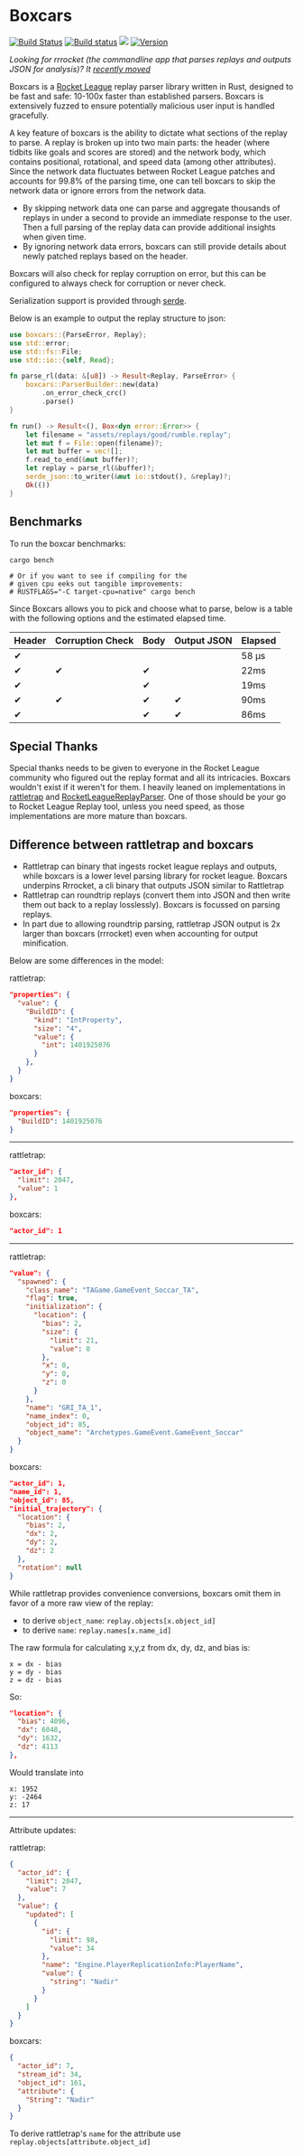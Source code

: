 # Boxcars

[![Build Status](https://travis-ci.org/nickbabcock/boxcars.svg?branch=master)](https://travis-ci.org/nickbabcock/boxcars) [![Build status](https://ci.appveyor.com/api/projects/status/v0l0okwfqa5vg13v?svg=true)](https://ci.appveyor.com/project/nickbabcock/boxcars) [![](https://docs.rs/boxcars/badge.svg)](https://docs.rs/boxcars) [![Version](https://img.shields.io/crates/v/boxcars.svg?style=flat-square)](https://crates.io/crates/boxcars)

*Looking for rrrocket (the commandline app that parses replays and outputs JSON for analysis)? It [recently moved](https://github.com/nickbabcock/rrrocket)*

Boxcars is a [Rocket League](http://www.rocketleaguegame.com/) replay parser
library written in Rust, designed to be fast and safe: 10-100x faster than
established parsers. Boxcars is extensively fuzzed to ensure potentially
malicious user input is handled gracefully.

A key feature of boxcars is the ability to dictate what sections of the replay
to parse. A replay is broken up into two main parts: the header (where tidbits
like goals and scores are stored) and the network body, which contains
positional, rotational, and speed data (among other attributes). Since the
network data fluctuates between Rocket League patches and accounts for 99.8% of
the parsing time, one can tell boxcars to skip the network data or ignore
errors from the network data.

- By skipping network data one can parse and aggregate thousands of replays in
  under a second to provide an immediate response to the user. Then a full
  parsing of the replay data can provide additional insights when given time.
- By ignoring network data errors, boxcars can still provide details about
  newly patched replays based on the header.

Boxcars will also check for replay corruption on error, but this can be
configured to always check for corruption or never check.

Serialization support is provided through [serde](https://github.com/serde-rs/serde).

Below is an example to output the replay structure to json:

```rust
use boxcars::{ParseError, Replay};
use std::error;
use std::fs::File;
use std::io::{self, Read};

fn parse_rl(data: &[u8]) -> Result<Replay, ParseError> {
    boxcars::ParserBuilder::new(data)
        .on_error_check_crc()
        .parse()
}

fn run() -> Result<(), Box<dyn error::Error>> {
    let filename = "assets/replays/good/rumble.replay";
    let mut f = File::open(filename)?;
    let mut buffer = vec![];
    f.read_to_end(&mut buffer)?;
    let replay = parse_rl(&buffer)?;
    serde_json::to_writer(&mut io::stdout(), &replay)?;
    Ok(())
}
```

## Benchmarks

To run the boxcar benchmarks:

```
cargo bench

# Or if you want to see if compiling for the
# given cpu eeks out tangible improvements:
# RUSTFLAGS="-C target-cpu=native" cargo bench
```

Since Boxcars allows you to pick and choose what to parse, below is a table
with the following options and the estimated elapsed time.

| Header | Corruption Check | Body | Output JSON | Elapsed |
| -      | -                | -    | -           | -       |
| ✔      |                  |      |             | 58 µs   |
| ✔      | ✔                | ✔    |             | 22ms    |
| ✔      |                  | ✔    |             | 19ms    |
| ✔      | ✔                | ✔    | ✔           | 90ms    |
| ✔      |                  | ✔    | ✔           | 86ms    |

## Special Thanks

Special thanks needs to be given to everyone in the Rocket League community who figured out the replay format and all its intricacies. Boxcars wouldn't exist if it weren't for them. I heavily leaned on implementations in [rattletrap](https://github.com/tfausak/rattletrap) and [RocketLeagueReplayParser](https://github.com/jjbott/RocketLeagueReplayParser). One of those should be your go to Rocket League Replay tool, unless you need speed, as those implementations are more mature than boxcars.

## Difference between rattletrap and boxcars

- Rattletrap can binary that ingests rocket league replays and outputs, while boxcars is a lower level parsing library for rocket league. Boxcars underpins Rrrocket, a cli binary that outputs JSON similar to Rattletrap
- Rattletrap can roundtrip replays (convert them into JSON and then write them out back to a replay losslessly). Boxcars is focussed on parsing replays.
- In part due to allowing roundtrip parsing, rattletrap JSON output is 2x larger than boxcars (rrrocket) even when accounting for output minification.

Below are some differences in the model:

rattletrap:

```json
"properties": {
  "value": {
    "BuildID": {
      "kind": "IntProperty",
      "size": "4",
      "value": {
        "int": 1401925076
      }
    },
  }
}
```

boxcars:

```json
"properties": {
  "BuildID": 1401925076
}
```

---

rattletrap:

```json
"actor_id": {
  "limit": 2047,
  "value": 1
},
```

boxcars:

```json
"actor_id": 1
```

---

rattletrap:

```json
"value": {
  "spawned": {
    "class_name": "TAGame.GameEvent_Soccar_TA",
    "flag": true,
    "initialization": {
      "location": {
        "bias": 2,
        "size": {
          "limit": 21,
          "value": 0
        },
        "x": 0,
        "y": 0,
        "z": 0
      }
    },
    "name": "GRI_TA_1",
    "name_index": 0,
    "object_id": 85,
    "object_name": "Archetypes.GameEvent.GameEvent_Soccar"
  }
}
```

boxcars:

```json
"actor_id": 1,
"name_id": 1,
"object_id": 85,
"initial_trajectory": {
  "location": {
    "bias": 2,
    "dx": 2,
    "dy": 2,
    "dz": 2
  },
  "rotation": null
}
```

While rattletrap provides convenience conversions, boxcars omit them in favor of a more raw view of the replay:

- to derive `object_name`: `replay.objects[x.object_id]`
- to derive `name`: `replay.names[x.name_id]`

The raw formula for calculating x,y,z from dx, dy, dz, and bias is:

```
x = dx - bias
y = dy - bias
z = dz - bias
```

So:

```json
"location": {
  "bias": 4096,
  "dx": 6048,
  "dy": 1632,
  "dz": 4113
},
```

Would translate into

```
x: 1952
y: -2464
z: 17
```

---

Attribute updates:

rattletrap:

```json
{
  "actor_id": {
    "limit": 2047,
    "value": 7
  },
  "value": {
    "updated": [
      {
        "id": {
          "limit": 98,
          "value": 34
        },
        "name": "Engine.PlayerReplicationInfo:PlayerName",
        "value": {
          "string": "Nadir"
        }
      }
    ]
  }
}
```

boxcars:

```json
{
  "actor_id": 7,
  "stream_id": 34,
  "object_id": 161,
  "attribute": {
    "String": "Nadir"
  }
}
```

To derive rattletrap's `name` for the attribute use `replay.objects[attribute.object_id]`
